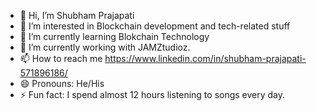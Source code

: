 - 👋 Hi, I’m Shubham Prajapati
- 👀 I’m interested in Blockchain development and tech-related stuff
- 🌱 I’m currently learning Blokchain Technology
- 💞️ I’m currently working with JAMZtudioz.
- 📫 How to reach me https://www.linkedin.com/in/shubham-prajapati-571896186/
- 😄 Pronouns: He/His
- ⚡ Fun fact: I spend almost 12 hours listening to songs every day.

<!---
shubhamprajapati241/shubhamprajapati241 is a ✨ special ✨ repository because its `README.md` (this file) appears on your GitHub profile.
You can click the Preview link to take a look at your changes.
--->
